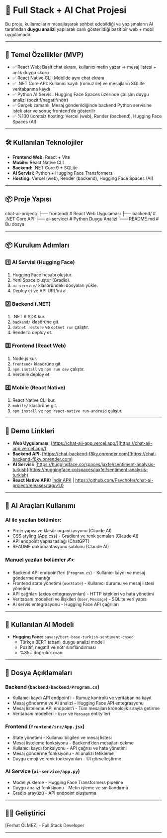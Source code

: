 # 🚀 Full Stack + AI Chat Projesi

Bu proje, kullanıcıların mesajlaşarak sohbet edebildiği ve yazışmaların AI tarafından **duygu analizi** yapılarak canlı gösterildiği basit bir web + mobil uygulamadır.  

---

## 🎯 Temel Özellikler (MVP)
- ✅ React Web: Basit chat ekranı, kullanıcı metin yazar → mesaj listesi + anlık duygu skoru  
- ✅ React Native CLI: Mobilde aynı chat ekranı  
- ✅ .NET Core API: Kullanıcı kaydı (rumuz ile) ve mesajların SQLite veritabanına kaydı  
- ✅ Python AI Servisi: Hugging Face Spaces üzerinde çalışan duygu analizi (pozitif/negatif/nötr)  
- ✅ Gerçek zamanlı: Mesaj gönderildiğinde backend Python servisine istek atar ve sonuç frontend’de gösterilir  
- ✅ %100 ücretsiz hosting: Vercel (web), Render (backend), Hugging Face Spaces (AI)  

---

## 🛠️ Kullanılan Teknolojiler
- **Frontend Web:** React + Vite  
- **Mobile:** React Native CLI  
- **Backend:** .NET Core 9 + SQLite  
- **AI Servisi:** Python + Hugging Face Transformers  
- **Hosting:** Vercel (web), Render (backend), Hugging Face Spaces (AI)  

---

## 📦 Proje Yapısı
chat-ai-project/
├── frontend/ # React Web Uygulaması
├── backend/ # .NET Core API
├── ai-service/ # Python Duygu Analizi
└── README.md # Bu dosya

---

## 📦 Kurulum Adımları

### 1️⃣ AI Servisi (Hugging Face)
1. Hugging Face hesabı oluştur.
2. Yeni Space oluştur (Gradio).
3. `ai-service/` klasöründeki dosyaları yükle.
4. Deploy et ve API URL'ini al.

### 2️⃣ Backend (.NET)
1. .NET 9 SDK kur.
2. `backend/` klasörüne git.
3. `dotnet restore` ve `dotnet run` çalıştır.
4. Render’a deploy et.

### 3️⃣ Frontend (React Web)
1. Node.js kur.
2. `frontend/` klasörüne git.
3. `npm install` ve `npm run dev` çalıştır.
4. Vercel’e deploy et.

### 4️⃣ Mobile (React Native)
1. React Native CLI kur.
2. `mobile/` klasörüne git.
3. `npm install` ve `npx react-native run-android` çalıştır.

---

## 🔗 Demo Linkleri
- **Web Uygulaması:** [https://chat-aii-app.vercel.app/](https://chat-aii-app.vercel.app/)  
- **Backend API:** [https://chat-backend-f8ky.onrender.com](https://chat-backend-f8ky.onrender.com)  
- **AI Servisi:** [https://huggingface.co/spaces/jaxfel/sentiment-analysis-turkish](https://huggingface.co/spaces/jaxfel/sentiment-analysis-turkish)  
- **React Native APK:** [İndir APK](https://github.com/Psychofer/chat-ai-project/releases/download/v1.0/app-release.apk) | https://github.com/Psychofer/chat-ai-project/releases/tag/v1.0

---

## 🤖 AI Araçları Kullanımı

### AI ile yazılan bölümler:
- Proje yapısı ve klasör organizasyonu (Claude AI)  
- CSS styling (App.css) - Gradient ve renk şemaları (Claude AI)  
- API endpoint yapısı taslağı (ChatGPT)  
- README dokümantasyonu şablonu (Claude AI)  

### Manuel yazılan bölümler ✍️:
- Backend API endpoint’leri (`Program.cs`) - Kullanıcı kaydı ve mesaj gönderme mantığı  
- Frontend state yönetimi (`useState`) - Kullanıcı durumu ve mesaj listesi yönetimi  
- API çağrıları (axios entegrasyonları) - HTTP istekleri ve hata yönetimi  
- Veritabanı modelleri ve ilişkileri (`User`, `Message`) - SQLite veri yapısı  
- AI servis entegrasyonu - Hugging Face API çağrıları  

---

## 🧠 Kullanılan AI Modeli
- **Hugging Face:** `savasy/bert-base-turkish-sentiment-cased`  
  - Türkçe BERT tabanlı duygu analizi modeli  
  - Pozitif, negatif ve nötr sınıflandırması  
  - %85+ doğruluk oranı  

---

## 📝 Dosya Açıklamaları

### Backend (`backend/backend/Program.cs`)
- Kullanıcı kaydı API endpoint’i - Rumuz kontrolü ve veritabanına kayıt  
- Mesaj gönderme ve AI analizi - Hugging Face API entegrasyonu  
- Mesaj listeleme API endpoint’i - Tüm mesajları kronolojik sırayla getirme  
- Veritabanı modelleri - `User` ve `Message` entity’leri  

### Frontend (`frontend/src/App.jsx`)
- State yönetimi - Kullanıcı bilgileri ve mesaj listesi  
- Mesaj listeleme fonksiyonu - Backend’den mesajları çekme  
- Kullanıcı kaydı fonksiyonu - API çağrısı ve hata yönetimi  
- Mesaj gönderme fonksiyonu - AI analizi tetikleme  
- Duygu emoji ve renk fonksiyonları - UI görselleştirme  

### AI Service (`ai-service/app.py`)
- Model yükleme - Hugging Face Transformers pipeline  
- Duygu analizi fonksiyonu - Metin işleme ve sınıflandırma  
- Gradio arayüzü - API endpoint oluşturma  

---

## 👨‍💻 Geliştirici
[Ferhat ÖLMEZ] - Full Stack Developer  

---
